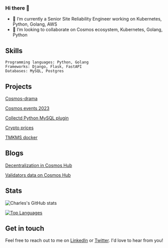### Hi there 👋

- 🔭 I’m currently a Senior Site Reliability Engineer working on Kubernetes, Python, Golang, AWS
- 👯 I’m looking to collaborate on Cosmos ecosystem, Kubernetes, Golang, Python

## Skills

    Programming languages: Python, Golang
    Frameworks: Django, Flask, FastAPI
    Databases: MySQL, Postgres 

## Projects

   [Cosmos-drama](https://github.com/CharlesJUDITH/cosmos-drama)
   
   [Cosmos events 2023](https://github.com/CharlesJUDITH/cosmos-events)

   [Collectd Python MySQL plugin](https://github.com/CharlesJUDITH/collectd-python-mysql)

   [Crypto prices](https://github.com/CharlesJUDITH/get-crypto-prices)
   
   [TMKMS docker](https://github.com/CharlesJUDITH/tmkms-docker)

## Blogs

   [Decentralization in Cosmos Hub](https://medium.com/@chuckfromtheblock/decentralization-in-cosmos-hub-9367431d7619)

   [Validators data on Cosmos Hub](https://medium.com/@chuckfromtheblock/validators-data-on-cosmos-hub-ec0aef5c6027)

## Stats

![Charles's GitHub stats](https://github-readme-stats.vercel.app/api?username=CharlesJUDITH&show_icons=true&theme=radical)


[![Top Languages](https://github-readme-stats.vercel.app/api/top-langs/?username=CharlesJUDITH&layout=compact&theme=monokai)](https://github.com/anuraghazra/github-readme-stats)

## Get in touch

Feel free to reach out to me on [LinkedIn](https://www.linkedin.com/in/charles-judith-572812188/) or [Twitter](https://twitter.com/Charles_JUDITH). I'd love to hear from you!
